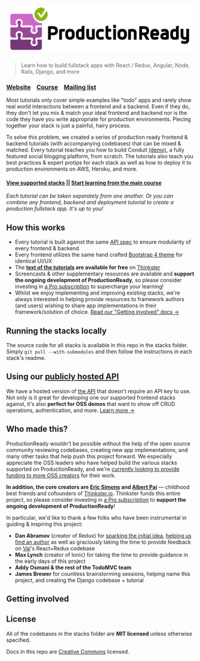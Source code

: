# ![ProductionReady](media/logo_lg.png)

> Learn how to build fullstack apps with React / Redux, Angular, Node, Rails, Django, and more

### [Website](http://)&nbsp;&nbsp;&nbsp;&nbsp;[Course](http://)&nbsp;&nbsp;&nbsp;&nbsp;[Mailing list](http://)

Most tutorials only cover simple examples like "todo" apps and rarely show real world interactions between a frontend and a backend. Even if they do, they don't let you mix & match your ideal frontend and backend nor is the code they have you write appropriate for production environments. Piecing together your stack is just a painful, hairy process.

To solve this problem, we created a series of production ready frontend & backend tutorials (with accompanying codebases) that can be mixed & matched. Every tutorial teaches you how to build Conduit [(demo)](https://demo.productionready.io), a fully featured social blogging platform, from scratch. The tutorials also teach you best practices & expert protips for each stack as well as how to deploy it to production environments on AWS, Heroku, and more.

#### [View supported stacks](http://) || [Start learning from the main course](http://)

*Each tutorial can be taken separately from one another. Or you can combine any frontend, backend and deployment tutorial to create a production fullstack app. It's up to you!*

## How this works

- Every tutorial is built against the same [API spec](http://) to ensure modularity of every frontend & backend 
- Every frontend utilizes the same hand crafted [Bootstrap 4 theme](http://) for identical UI/UX
- The **[text of the tutorials](http://) are available for free** on [Thinkster](http://)
- Screencasts & other supplementary resources are available and **support the ongoing development of ProductionReady**, so please consider investing in [a Pro subscription](http://) to supercharge your learning!
- Whilst we enjoy implementing and improving existing stacks, we're always interested in helping provide resources to framework authors (and users) wishing to share app implementations in their framework/solution of choice. [Read our "Getting involved" docs  &rarr;](http://)

## Running the stacks locally

The source code for all stacks is available in this repo in the stacks folder. Simply `git pull --with-submodules` and then follow the instructions in each stack's readme.

## Using our [publicly hosted API](http://)
We have a hosted version of [the API](http://) that doesn't require an API key to use. Not only is it great for developing one our supported frontend stacks against, it's also **perfect for OSS demos** that want to show off CRUD operations, authentication, and more. [Learn more &rarr;](http://)

## Who made this?

ProductionReady wouldn't be possible without the help of the open source community reviewing codebases, creating new app implementations, and many other tasks that help push this project forward. We especially appreciate the OSS leaders who have helped build the various stacks supported on ProductionReady, and we're [currently looking to provide funding to more OSS creators](http://) for their work.

**In addition, the core creators are [Eric Simons](https://twitter.com/ericsimons40) and [Albert Pai](https://twitter.com/iamalbertpai)** &mdash; childhood best friends and cofounders of [Thinkster.io](https://thinkster.io). Thinkster funds this entire project, so please consider investing in [a Pro subscription](http://) to **support the ongoing development of ProductionReady**!

In particular, we'd like to thank a few folks who have been instrumental in guiding & inspiring this project:

- **Dan Abramov** (creator of Redux) for [sparking the initial idea](https://twitter.com/dan_abramov/status/692009757775896577), [helping us find an author](https://github.com/reactjs/redux/issues/1353) as well as graciously taking the time to provide feedback on [Val](https://github.com/vkarpov15/)'s React+Redux codebase
- **Max Lynch** (creator of Ionic) for taking the time to provide guidance in the early days of this project
- **Addy Osmani & the rest of the TodoMVC team**
- **James Brewer** for countless brainstorming sessions, helping name this project, and creating the Django codebase + tutorial



## Getting involved


## License
All of the codebases in the stacks folder are **MIT licensed** unless otherwise specified.

Docs in this repo are [Creative Commons](https://creativecommons.org/licenses/by-nc-sa/4.0/) licensed.
